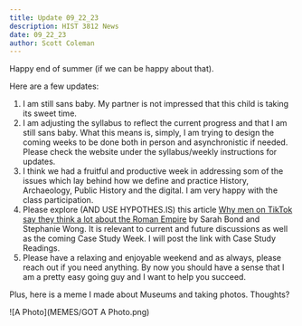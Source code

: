 ```yaml
---
title: Update 09_22_23
description: HIST 3812 News
date: 09_22_23
author: Scott Coleman
---
```


Happy end of summer (if we can be happy about that).

Here are a few updates:
1. I am still sans baby. My partner is not impressed that this child is taking its sweet time. 
2. I am adjusting the syllabus to reflect the current progress and that I am still sans baby. What this means is, simply, I am trying to design the coming weeks to be done both in person and asynchronistic if needed. Please check the website under the syllabus/weekly instructions for updates. 
3. I think we had a fruitful and productive week in addressing som of the issues which lay behind how we define and practice History, Archaeology, Public History and the digital. I am very happy with the class participation. 
4. Please explore (AND USE HYPOTHES.IS) this article [Why men on TikTok say they think a lot about the Roman Empire](https://www.msnbc.com/opinion/msnbc-opinion/men-roman-empire-tiktok-trend-rcna105780) by Sarah Bond and Stephanie Wong. It is relevant to current and future discussions as well as the coming Case Study Week. I will post the link with Case Study Readings.
5. Please have a relaxing and enjoyable weekend and as always, please reach out if you need anything. By now you should have a sense that I am a pretty easy going guy and I want to help you succeed. 

Plus, here is a meme I made about Museums and taking photos. Thoughts?

![A Photo](MEMES/GOT A Photo.png)
